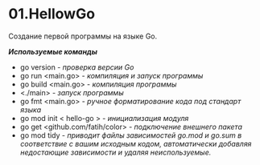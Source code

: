 # 01.HellowGo
Создание первой программы на языке Go. 

***Используемые команды***

* go version - *проверка версии Go*
* go run <main.go> - *компиляция и запуск программы*
* go build <main.go> - *компиляция программы*
* <./main> - *запуск программы*
* go fmt <main.go> - *ручное форматирование кода под стандарт языка*
* go mod init  < hello-go > - *инициализация модуля*
* go get <github.com/fatih/color> - *подключение внешнего пакета*
* go mod tidy - *приводит файлы зависимостей go.mod и go.sum в соответствие с вашим исходным кодом, автоматически добавляя недостающие зависимости и удаляя неиспользуемые.*